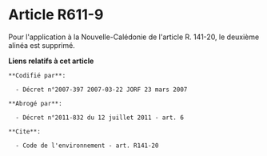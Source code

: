 # Article R611-9

Pour l'application à la Nouvelle-Calédonie de l'article R. 141-20, le deuxième alinéa est supprimé.

**Liens relatifs à cet article**

	**Codifié par**:

	  - Décret n°2007-397 2007-03-22 JORF 23 mars 2007

	**Abrogé par**:

	  - Décret n°2011-832 du 12 juillet 2011 - art. 6

	**Cite**:

	  - Code de l'environnement - art. R141-20
